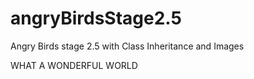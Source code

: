 # angryBirdsStage2.5
Angry Birds stage 2.5 with Class Inheritance and Images

WHAT A WONDERFUL WORLD
